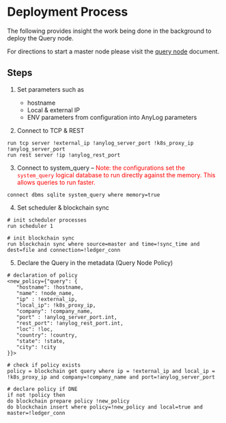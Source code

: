 # Deployment Process
The following provides insight the work being done in the background to deploy the Query node. 

For directions to start a master node please visit the [query node](query_node.md) document.

## Steps
1. Set parameters such as 
   * hostname 
   * Local & external IP 
   * ENV parameters from configuration into AnyLog parameters

   
2. Connect to TCP & REST 
```anylog
run tcp server !external_ip !anylog_server_port !k8s_proxy_ip !anylog_server_port
run rest server !ip !anylog_rest_port
```

3. Connect to system_query – <font color="red">Note: the configurations set the `system_query` logical 
database to run directly against the memory. This allows queries to run faster.</font> 
```anylog
connect dbms sqlite system_query where memory=true
```

4. Set scheduler & blockchain sync
```anylog
# init scheduler processes 
run scheduler 1 

# init blockchain sync
run blockchain sync where source=master and time=!sync_time and dest=file and connection=!ledger_conn
```

5. Declare the Query in the metadata (Query Node Policy)
```anylog
# declaration of policy
<new_policy={"query": {
   "hostname": !hostname, 
   "name": !node_name, 
   "ip" : !external_ip, 
   "local_ip": !k8s_proxy_ip, 
   "company": !company_name, 
   "port" : !anylog_server_port.int, 
   "rest_port": !anylog_rest_port.int, 
   "loc": !loc,
   "country": !country,
   "state": !state, 
   "city": !city
}}>

# check if policy exists  
policy = blockchain get query where ip = !external_ip and local_ip = !k8s_proxy_ip and company=!company_name and port=!anylog_server_port 

# declare policy if DNE
if not !policy then 
do blockchain prepare policy !new_policy
do blockchain insert where policy=!new_policy and local=true and master=!ledger_conn
```
